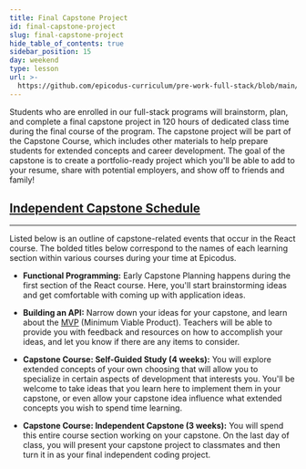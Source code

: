 ```yaml
---
title: Final Capstone Project
id: final-capstone-project
slug: final-capstone-project
hide_table_of_contents: true
sidebar_position: 15
day: weekend
type: lesson
url: >-
  https://github.com/epicodus-curriculum/pre-work-full-stack/blob/main/0k_final_capstone_project.md
---
```


Students who are enrolled in our full-stack programs will brainstorm, plan, and complete a final capstone project in 120 hours of dedicated class time during the final course of the program. The capstone project will be part of the Capstone Course, which includes other materials to help prepare students for extended concepts and career development. The goal of the capstone is to create a portfolio-ready project which you'll be able to add to your resume, share with potential employers, and show off to friends and family!

## [Independent Capstone Schedule](#independent-capstone-schedule)

---

Listed below is an outline of capstone-related events that occur in the React course. The bolded titles below correspond to the names of each learning section within various courses during your time at Epicodus.

* **Functional Programming:** Early Capstone Planning happens during the first section of the React course. Here, you'll start brainstorming ideas and get comfortable with coming up with application ideas.

* **Building an API:** Narrow down your ideas for your capstone, and learn about the [MVP](https://new.learnhowtoprogram.com/react/functional-programming-with-javascript/capstone-planning-the-minimum-viable-product) (Minimum Viable Product). Teachers will be able to provide you with feedback and resources on how to accomplish your ideas, and let you know if there are any items to consider.

* **Capstone Course: Self-Guided Study (4 weeks):** You will explore extended concepts of your own choosing that will allow you to specialize in certain aspects of development that interests you. You'll be welcome to take ideas that you learn here to implement them in your capstone, or even allow your capstone idea influence what extended concepts you wish to spend time learning.

* **Capstone Course: Independent Capstone (3 weeks):** You will spend this entire course section working on your capstone. On the last day of class, you will present your capstone project to classmates and then turn it in as your final independent coding project.
